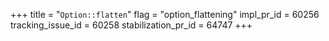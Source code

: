 +++
title = "`Option::flatten`"
flag = "option_flattening"
impl_pr_id = 60256
tracking_issue_id = 60258
stabilization_pr_id = 64747
+++
